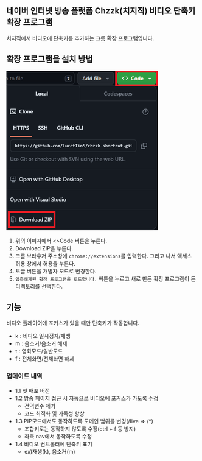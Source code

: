 ## 네이버 인터넷 방송 플랫폼 Chzzk(치지직) 비디오 단축키 확장 프로그램
치지직에서 비디오에 단축키를 추가하는 크롬 확장 프로그램입니다.

## 확장 프로그램을 설치 방법
![image](img_guide_1.png)
1. 위의 이미지에서 <>Code 버튼을 누른다.
2. Download ZIP을 누른다.
3. 크롬 브라우저 주소창에 `chrome://extensions`를 입력한다. 그리고 나서 액세스 허용 창에서 허용을 누른다.
4. 토글 버튼을 개발자 모드로 변경한다.
5. `압축해제된 확장 프로그램을 로드합니다.` 버튼을 누르고 새로 만든 확장 프로그램이 든 디렉토리를 선택한다.

## 기능
비디오 플레이어에 포커스가 있을 때만 단축키가 작동합니다.
* k : 비디오 일시정지/재생
* m : 음소거/음소거 해제
* t : 영화모드/일반모드
* f : 전체화면/전체화면 해제

### 업데이트 내역
* 1.1 첫 배포 버전
* 1.2 방송 페이지 접근 시 자동으로 비디오에 포커스가 가도록 수정
  * 전역변수 제거
  * 코드 최적화 및 가독성 향상
* 1.3 PIP모드에서도 동작하도록 도메인 범위를 변경(/live => /*)
  * 조합키로는 동작하지 않도록 수정(ctrl + f 등 방지)
  * 좌측 nav에서 동작하도록 수정
* 1.4 비디오 컨트롤러에 단축키 표기
  * ex)재생(k), 음소거(m)
